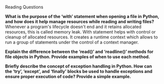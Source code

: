 Reading Questions

**What is the purpose of the ‘with’ statement when opening a file in Python, and how does it help manage resources while reading and writing files?**
Whenever a program's lifecycle doesn't end and it retains allocated resources, this is called memory leak. With statement helps with control or cleanup of allocated resources.
It creates a runtime context which allows to run a group of statements under the control of a context manager. 

**Explain the difference between the ‘read()’ and ‘readline()’ methods for file objects in Python. Provide examples of when to use each method.**

**Briefly describe the concept of exception handling in Python. How can the ‘try’, ‘except’, and ‘finally’ blocks be used to handle exceptions and ensure proper execution of code? 
Provide a simple example.**
